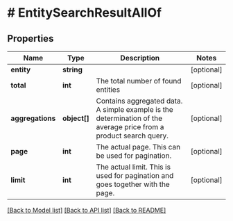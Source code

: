 # # EntitySearchResultAllOf

## Properties

Name | Type | Description | Notes
------------ | ------------- | ------------- | -------------
**entity** | **string** |  | [optional]
**total** | **int** | The total number of found entities | [optional]
**aggregations** | **object[]** | Contains aggregated data. A simple example is the determination of the average price from a product search query. | [optional]
**page** | **int** | The actual page. This can be used for pagination. | [optional]
**limit** | **int** | The actual limit. This is used for pagination and goes together with the page. | [optional]

[[Back to Model list]](../../README.md#models) [[Back to API list]](../../README.md#endpoints) [[Back to README]](../../README.md)
